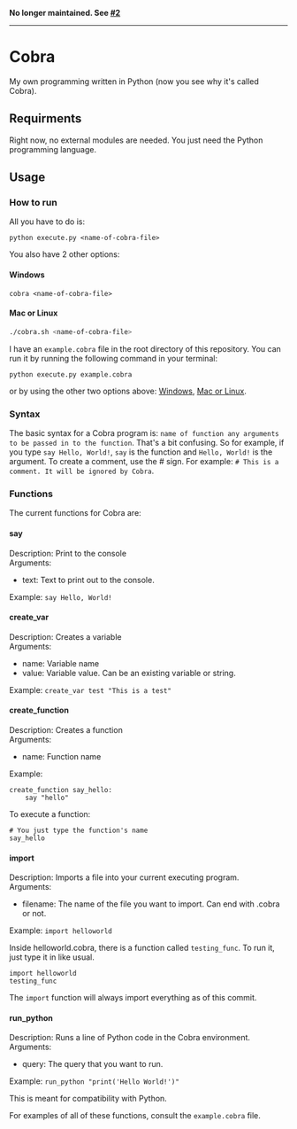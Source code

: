 **No longer maintained. See [#2](https://github.com/TechStudent11/Cobra)**

---

# Cobra
My own programming written in Python (now you see why it's called Cobra).

## Requirments
Right now, no external modules are needed. You just need the Python programming language.

## Usage
### How to run
All you have to do is:
```shell
python execute.py <name-of-cobra-file>
```
You also have 2 other options:
#### Windows
```batch
cobra <name-of-cobra-file>
```
#### Mac or Linux
```bash
./cobra.sh <name-of-cobra-file>
```

I have an `example.cobra` file in the root directory of this repository.
You can run it by running the following command in your terminal:
```shell
python execute.py example.cobra
```
or by using the other two options above: [Windows](#windows), [Mac or Linux](#mac-or-linux).

### Syntax
The basic syntax for a Cobra program is: `name of function any arguments to be passed in to the function`. That's a bit confusing. So for example, if you type `say Hello, World!`, `say` is the function and `Hello, World!` is the argument. To create a comment, use the # sign. For example: `# This is a comment. It will be ignored by Cobra`.

### Functions
The current functions for Cobra are:
#### say
Description: Print to the console
<br>
Arguments:
- text: Text to print out to the console.

Example: `say Hello, World!`

#### create_var
Description: Creates a variable
<br>
Arguments:
- name: Variable name
- value: Variable value. Can be an existing variable or string.

Example: `create_var test "This is a test"`

#### create_function
Description: Creates a function
<br>
Arguments:
- name: Function name

Example:
```
create_function say_hello:
    say "hello"
```

To execute a function:
```
# You just type the function's name
say_hello
```

#### import
Description: Imports a file into your current executing program.
<br>
Arguments:
- filename: The name of the file you want to import. Can end with .cobra or not.

Example: `import helloworld`

Inside helloworld.cobra, there is a function called `testing_func`. To run it, just type it in like usual.
```
import helloworld
testing_func
```
The `import` function will always import everything as of this commit.

#### run_python
Description: Runs a line of Python code in the Cobra environment.
<br>
Arguments:
- query: The query that you want to run.

Example: `run_python "print('Hello World!')"`

This is meant for compatibility with Python.

For examples of all of these functions, consult the `example.cobra` file.
